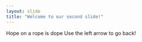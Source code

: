 ```yaml
---
layout: slide
title: "Welcome to our second slide!"
---
```

Hope on a rope is dope
Use the left arrow to go back!
